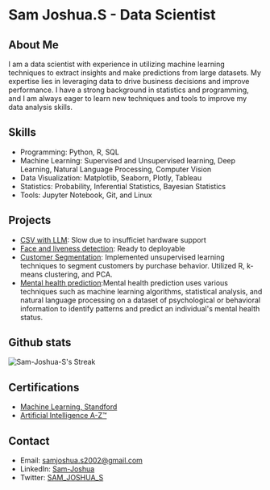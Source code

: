 # Sam Joshua.S - Data Scientist

## About Me

I am a data scientist with experience in utilizing machine learning techniques to extract insights and make predictions from large datasets. My expertise lies in leveraging data to drive business decisions and improve performance. I have a strong background in statistics and programming, and I am always eager to learn new techniques and tools to improve my data analysis skills.

## Skills
- Programming: Python, R, SQL
- Machine Learning: Supervised and Unsupervised learning, Deep Learning, Natural Language Processing, Computer Vision
- Data Visualization: Matplotlib, Seaborn, Plotly, Tableau
- Statistics: Probability, Inferential Statistics, Bayesian Statistics
- Tools: Jupyter Notebook, Git, and Linux

## Projects
- [CSV with LLM](https://chattingcsv.streamlit.app/): Slow due to insufficiet hardware support
- [Face and liveness detection](https://github.com/Sam-Joshua-S/Flask-Liviness-detection): Ready to deployable 
- [Customer Segmentation](https://github.com/Sam-Joshua-S/Capstone-Project): Implemented unsupervised learning techniques to segment customers by purchase behavior. Utilized R, k-means clustering, and PCA.
- [Mental health prediction](https://github.com/Sam-Joshua-S/metal_health_pred):Mental health prediction uses various techniques such as machine learning algorithms, statistical analysis, and natural language processing on a dataset of psychological or behavioral information to identify patterns and predict an individual's mental health status.

## Github stats
![Sam-Joshua-S's Streak](https://github-readme-streak-stats.herokuapp.com/?user=Sam-Joshua-S&theme=highcontrast&hide_border=true)

## Certifications
- [Machine Learning, Standford](https://coursera.org/share/1bd100f620e35029edc3601672059494)
- [Artificial Intelligence A-Z™](http://ude.my/UC-81fd4868-d507-47f1-9d07-e2069e004e30)

## Contact
- Email: samjoshua.s2002@gmail.com
- LinkedIn: [Sam-Joshua](https://www.linkedin.com/in/sam-joshua/)
- Twitter: [SAM_JOSHUA_S](https://twitter.com/Sam_Joshua_)
